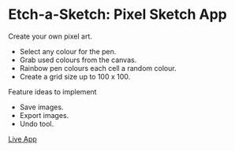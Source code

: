 # Etch-a-Sketch: Pixel Sketch App

Create your own pixel art.

- Select any colour for the pen.
- Grab used colours from the canvas.
- Rainbow pen colours each cell a random colour.
- Create a grid size up to 100 x 100.

Feature ideas to implement

- Save images.
- Export images.
- Undo tool.

[Live App](https://agentum07.github.io/my-odin-projects/etch-a-sketch/)